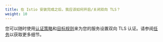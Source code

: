 ```yaml
---
title: 在 Istio 安装完成之后，我应该如何开启/关闭双向 TLS？
weight: 10
---
```


您可以随时使用[认证策略](/zh/docs/concepts/security/#authentication-policies)和[目标规则](/zh/docs/concepts/traffic-management/#destination-rules)来为您的服务设置双向 TLS 认证。请参阅[任务](/zh/docs/tasks/security/authn-policy)以获取更多细节。
